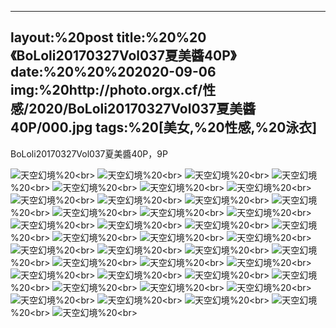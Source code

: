 ﻿---
layout:%20post
title:%20%20《BoLoli20170327Vol037夏美醬40P》
date:%20%20%202020-09-06
img:%20http://photo.orgx.cf/性感/2020/BoLoli20170327Vol037夏美醬40P/000.jpg
tags:%20[美女,%20性感,%20泳衣]
---

BoLoli20170327Vol037夏美醬40P，9P



![天空幻境](http://photo.orgx.cf/性感/2020/BoLoli20170327Vol037夏美醬40P/001.jpg%20''天空幻境'')%20<br>
![天空幻境](http://photo.orgx.cf/性感/2020/BoLoli20170327Vol037夏美醬40P/002.jpg%20''天空幻境'')%20<br>
![天空幻境](http://photo.orgx.cf/性感/2020/BoLoli20170327Vol037夏美醬40P/003.jpg%20''天空幻境'')%20<br>
![天空幻境](http://photo.orgx.cf/性感/2020/BoLoli20170327Vol037夏美醬40P/004.jpg%20''天空幻境'')%20<br>
![天空幻境](http://photo.orgx.cf/性感/2020/BoLoli20170327Vol037夏美醬40P/005.jpg%20''天空幻境'')%20<br>
![天空幻境](http://photo.orgx.cf/性感/2020/BoLoli20170327Vol037夏美醬40P/006.jpg%20''天空幻境'')%20<br>
![天空幻境](http://photo.orgx.cf/性感/2020/BoLoli20170327Vol037夏美醬40P/007.jpg%20''天空幻境'')%20<br>
![天空幻境](http://photo.orgx.cf/性感/2020/BoLoli20170327Vol037夏美醬40P/008.jpg%20''天空幻境'')%20<br>
![天空幻境](http://photo.orgx.cf/性感/2020/BoLoli20170327Vol037夏美醬40P/009.jpg%20''天空幻境'')%20<br>
![天空幻境](http://photo.orgx.cf/性感/2020/BoLoli20170327Vol037夏美醬40P/010.jpg%20''天空幻境'')%20<br>
![天空幻境](http://photo.orgx.cf/性感/2020/BoLoli20170327Vol037夏美醬40P/011.jpg%20''天空幻境'')%20<br>
![天空幻境](http://photo.orgx.cf/性感/2020/BoLoli20170327Vol037夏美醬40P/012.jpg%20''天空幻境'')%20<br>
![天空幻境](http://photo.orgx.cf/性感/2020/BoLoli20170327Vol037夏美醬40P/013.jpg%20''天空幻境'')%20<br>
![天空幻境](http://photo.orgx.cf/性感/2020/BoLoli20170327Vol037夏美醬40P/014.jpg%20''天空幻境'')%20<br>
![天空幻境](http://photo.orgx.cf/性感/2020/BoLoli20170327Vol037夏美醬40P/015.jpg%20''天空幻境'')%20<br>
![天空幻境](http://photo.orgx.cf/性感/2020/BoLoli20170327Vol037夏美醬40P/016.jpg%20''天空幻境'')%20<br>
![天空幻境](http://photo.orgx.cf/性感/2020/BoLoli20170327Vol037夏美醬40P/017.jpg%20''天空幻境'')%20<br>
![天空幻境](http://photo.orgx.cf/性感/2020/BoLoli20170327Vol037夏美醬40P/018.jpg%20''天空幻境'')%20<br>
![天空幻境](http://photo.orgx.cf/性感/2020/BoLoli20170327Vol037夏美醬40P/019.jpg%20''天空幻境'')%20<br>
![天空幻境](http://photo.orgx.cf/性感/2020/BoLoli20170327Vol037夏美醬40P/020.jpg%20''天空幻境'')%20<br>
![天空幻境](http://photo.orgx.cf/性感/2020/BoLoli20170327Vol037夏美醬40P/021.jpg%20''天空幻境'')%20<br>
![天空幻境](http://photo.orgx.cf/性感/2020/BoLoli20170327Vol037夏美醬40P/022.jpg%20''天空幻境'')%20<br>
![天空幻境](http://photo.orgx.cf/性感/2020/BoLoli20170327Vol037夏美醬40P/023.jpg%20''天空幻境'')%20<br>
![天空幻境](http://photo.orgx.cf/性感/2020/BoLoli20170327Vol037夏美醬40P/024.jpg%20''天空幻境'')%20<br>
![天空幻境](http://photo.orgx.cf/性感/2020/BoLoli20170327Vol037夏美醬40P/025.jpg%20''天空幻境'')%20<br>
![天空幻境](http://photo.orgx.cf/性感/2020/BoLoli20170327Vol037夏美醬40P/026.jpg%20''天空幻境'')%20<br>
![天空幻境](http://photo.orgx.cf/性感/2020/BoLoli20170327Vol037夏美醬40P/027.jpg%20''天空幻境'')%20<br>
![天空幻境](http://photo.orgx.cf/性感/2020/BoLoli20170327Vol037夏美醬40P/028.jpg%20''天空幻境'')%20<br>
![天空幻境](http://photo.orgx.cf/性感/2020/BoLoli20170327Vol037夏美醬40P/029.jpg%20''天空幻境'')%20<br>
![天空幻境](http://photo.orgx.cf/性感/2020/BoLoli20170327Vol037夏美醬40P/030.jpg%20''天空幻境'')%20<br>
![天空幻境](http://photo.orgx.cf/性感/2020/BoLoli20170327Vol037夏美醬40P/031.jpg%20''天空幻境'')%20<br>
![天空幻境](http://photo.orgx.cf/性感/2020/BoLoli20170327Vol037夏美醬40P/032.jpg%20''天空幻境'')%20<br>
![天空幻境](http://photo.orgx.cf/性感/2020/BoLoli20170327Vol037夏美醬40P/033.jpg%20''天空幻境'')%20<br>
![天空幻境](http://photo.orgx.cf/性感/2020/BoLoli20170327Vol037夏美醬40P/034.jpg%20''天空幻境'')%20<br>
![天空幻境](http://photo.orgx.cf/性感/2020/BoLoli20170327Vol037夏美醬40P/035.jpg%20''天空幻境'')%20<br>
![天空幻境](http://photo.orgx.cf/性感/2020/BoLoli20170327Vol037夏美醬40P/036.jpg%20''天空幻境'')%20<br>
![天空幻境](http://photo.orgx.cf/性感/2020/BoLoli20170327Vol037夏美醬40P/037.jpg%20''天空幻境'')%20<br>
![天空幻境](http://photo.orgx.cf/性感/2020/BoLoli20170327Vol037夏美醬40P/038.jpg%20''天空幻境'')%20<br>
![天空幻境](http://photo.orgx.cf/性感/2020/BoLoli20170327Vol037夏美醬40P/039.jpg%20''天空幻境'')%20<br>
![天空幻境](http://photo.orgx.cf/性感/2020/BoLoli20170327Vol037夏美醬40P/040.jpg%20''天空幻境'')%20<br>